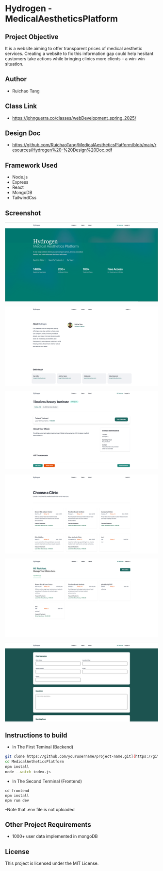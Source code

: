 # Hydrogen - MedicalAestheticsPlatform
## Project Objective
It is a website aiming to offer transparent prices of medical aesthetic services. Creating a website to fix this information gap could help hesitant customers take actions while bringing clinics more clients – a win-win situation.


## Author 
- Ruichao Tang

## Class Link
- https://johnguerra.co/classes/webDevelopment_spring_2025/

## Design Doc
- https://github.com/RuichaoTang/MedicalAestheticsPlatform/blob/main/resources/Hydrogen%20-%20Design%20Doc.pdf

## Framework Used
- Node.js
- Express
- React
- MongoDB
- TailwindCss

## Screenshot
![Home Page Screenshot](./resources/homepage_screenshot.png)

![About Page Screenshot](https://github.com/RuichaoTang/MedicalAestheticsPlatform/blob/main/resources/截屏2025-03-25%2005.06.30.png?raw=true)

![Detail Page Screenshot](https://github.com/RuichaoTang/MedicalAestheticsPlatform/blob/main/resources/截屏2025-03-25%2005.07.49.png?raw=true)

![Clinics Page Screenshot](https://github.com/RuichaoTang/MedicalAestheticsPlatform/blob/main/resources/截屏2025-03-25%2005.07.12.png?raw=true)

![Dashboard Screenshot](https://github.com/RuichaoTang/MedicalAestheticsPlatform/blob/main/resources/截屏2025-03-25%2005.08.01.png?raw=true)

![Updating Page Screenshot](https://github.com/RuichaoTang/MedicalAestheticsPlatform/blob/main/resources/截屏2025-03-25%2005.08.13.png?raw=true)



## Instructions to build
- In The First Teminal (Backend)
```bash
git clone https://github.com/yourusername/project-name.git](https://github.com/RuichaoTang/MedicalAestheticsPlatform.git
cd MedicalAetheticsPlatform
npm install
node --watch index.js
```

- In The Second Terminal (Frontend)
```
cd frontend
npm install
npm run dev
```
-Note that .env file is not uploaded


## Other Project Requirements
- 1000+ user data implemented in mongoDB

## License
This project is licensed under the MIT License.
  


